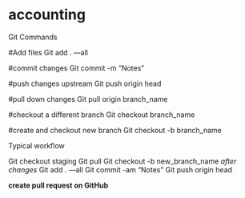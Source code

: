# accounting

Git Commands

#Add files
Git add . —all

#commit changes
Git commit -m “Notes”

#push changes upstream
Git push origin head

#pull down changes
Git pull origin branch_name

#checkout a different branch
Git checkout branch_name

#create and checkout new branch
Git checkout -b branch_name


Typical workflow

Git checkout staging
Git pull
Git checkout -b new_branch_name
*after changes*
Git add . —all
Git commit -am “Notes”
Git push origin head

**create pull request on GitHub**
